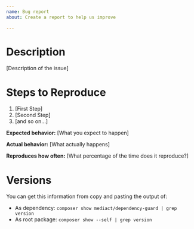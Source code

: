 ```yaml
---
name: Bug report
about: Create a report to help us improve

---
```


# Description

[Description of the issue]

# Steps to Reproduce

1. [First Step]
2. [Second Step]
3. [and so on...]

**Expected behavior:** [What you expect to happen]

**Actual behavior:** [What actually happens]

**Reproduces how often:** [What percentage of the time does it reproduce?]

# Versions

You can get this information from copy and pasting the output of:

* As dependency: `composer show mediact/dependency-guard | grep version`
* As root package: `composer show --self | grep version`

